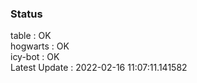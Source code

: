 ### Status


table : OK  
hogwarts : OK  
icy-bot : OK  
Latest Update : 2022-02-16 11:07:11.141582

